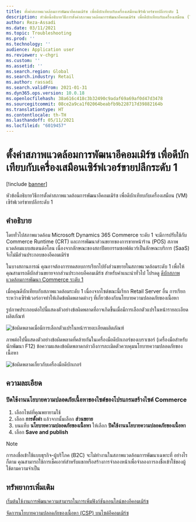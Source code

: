 ```yaml
---
title: ตั้งค่าสภาพแวดล้อมการพัฒนาอีคอมเมิร์ซ เพื่อดีบักเทียบกับเครื่องเสมือนเซิร์ฟเวอร์ขายปลีกระดับ 1
description: หัวข้อนี้อธิบายวิธีการตั้งค่าสภาพแวดล้อมการพัฒนาอีคอมเมิร์ซ เพื่อดีบักเทียบกับเครื่องเสมือน (VM) เซิร์ฟเวอร์ขายปลีกระดับ 1
author: Reza-Assadi
ms.date: 03/11/2021
ms.topic: Troubleshooting
ms.prod: ''
ms.technology: ''
audience: Application user
ms.reviewer: v-chgri
ms.custom: ''
ms.assetid: ''
ms.search.region: Global
ms.search.industry: Retail
ms.author: rassadi
ms.search.validFrom: 2021-01-31
ms.dyn365.ops.version: 10.0.18
ms.openlocfilehash: 38a616c418c3b32490c9adaf69a69af0d47d3478
ms.sourcegitcommit: 08ce2a9ca1f02064beabfb9b228717d39882164b
ms.translationtype: HT
ms.contentlocale: th-TH
ms.lasthandoff: 05/11/2021
ms.locfileid: "6019457"
---
```

# <a name="set-up-an-e-commerce-development-environment-to-debug-against-a-tier-1-retail-server-virtual-machine"></a>ตั้งค่าสภาพแวดล้อมการพัฒนาอีคอมเมิร์ซ เพื่อดีบักเทียบกับเครื่องเสมือนเซิร์ฟเวอร์ขายปลีกระดับ 1

[!include [banner](../../includes/banner.md)]

หัวข้อนี้อธิบายวิธีการตั้งค่าสภาพแวดล้อมการพัฒนาอีคอมเมิร์ซ เพื่อดีบักเทียบกับเครื่องเสมือน (VM) เซิร์ฟเวอร์ขายปลีกระดับ 1

## <a name="description"></a>คำอธิบาย

โดยทั่วไปสภาพแวดล้อม Microsoft Dynamics 365 Commerce ระดับ 1 จะมีการปรับใช้กับ Commerce Runtime (CRT) และการพัฒนาส่วนขยายของการขายหน้าร้าน (POS) สภาพแวดล้อมแบบสแตนด์อโลน เนื่องจากลักษณะของสถาปัตยกรรมซอฟต์แวร์เป็นลักษณะบริการ (SaaS) จึงไม่มีส่วนประกอบของอีคอมเมิร์ซ

ในบางสถานการณ์ คุณอาจต้องการทดสอบการเรียกไปยังส่วนขยายในสภาพแวดล้อมระดับ 1 เพื่อให้คุณสามารถดีบักส่วนขยายจากส่วนประกอบอีคอมเมิร์ซ สำหรับคำแนะนำทั่วไป โปรดดู [ดีบักสภาพแวดล้อมการพัฒนา Commerce ระดับ 1](../e-commerce-extensibility/debug-tier-1.md)

เมื่อคุณดีบักเทียบกับสภาพแวดล้อมระดับ 1 เนื่องจากไซต์ขณะนี้เรียก Retail Server อื่น การเรียกระหว่างเซิร์ฟเวอร์อาจทําให้เกิดข้อผิดพลาดต่างๆ ที่เกี่ยวข้องกับนโยบายความปลอดภัยของเนื้อหา

รูปภาพประกอบต่อไปนี้แสดงตัวอย่างข้อผิดพลาดที่อาจเกิดขึ้นเมื่อมีการเลือกตัวแปรในหน้ารายละเอียดผลิตภัณฑ์

![ข้อผิดพลาดเมื่อมีการเลือกตัวแปรในหน้ารายละเอียดผลิตภัณฑ์](media/unhandled-rejection-error.jpg)

ภาพต่อไปนี้แสดงตัวอย่างข้อผิดพลาดที่คล้ายกันในเครื่องมือดีบักเกอร์ของเบราเซอร์ (เครื่องมือสำหรับนักพัฒนา F12) ข้อความแสดงข้อผิดพลาดกล่าวถึงการละเมิดตัวควบคุมนโยบายความปลอดภัยของเนื้อหา

![ข้อผิดพลาดเกี่ยวกับเครื่องมือดีบักเกอร์](media/debugger-tools-error.JPG)

## <a name="resolution"></a>ความละเอียด

### <a name="disable-the-content-security-policy-for-the-site-in-commerce-site-builder"></a>ปิดใช้งานนโยบายความปลอดภัยเนื้อหาของไซต์ของโปรแกรมสร้างไซต์ Commerce

1. เลือกไซต์ที่คุณพยายามใช้
1. เลือก **การตั้งค่า** แล้วจากนั้นเลือก **ส่วนขยาย**
1. บนแท็บ **นโยบายความปลอดภัยของเนื้อหา** ให้เลือก **ปิดใช้งานนโยบายความปลอดภัยของเนื้อหา**
1. เลือก **Save and publish**

> [!NOTE]
> การลงชื่อเข้าใช้แบบธุรกิจ-ผู้บริโภค (B2C) จะไม่ทำงานในสภาพแวดล้อมการพัฒนาเฉพาะที่ อย่างไรก็ตาม คุณสามารถใช้การเช็คเอาท์สำหรับแขกหรือสร้างการจำลองหน้าเพื่อจําลองการลงชื่อเข้าใช้ของผู้ใช้ตามความจําเป็น

## <a name="additional-resources"></a>ทรัพยากรเพิ่มเติม

[เริ่มต้นใช้งานการพัฒนาความสามารถในการเพิ่มฟังก์ชันออนไลน์ของอีคอมเมิร์ซ](../e-commerce-extensibility/sdk-getting-started.md)

[จัดการนโยบายความปลอดภัยของเนื้อหา (CSP) บนไซต์อีคอมเมิร์ซ](../manage-csp.md)
